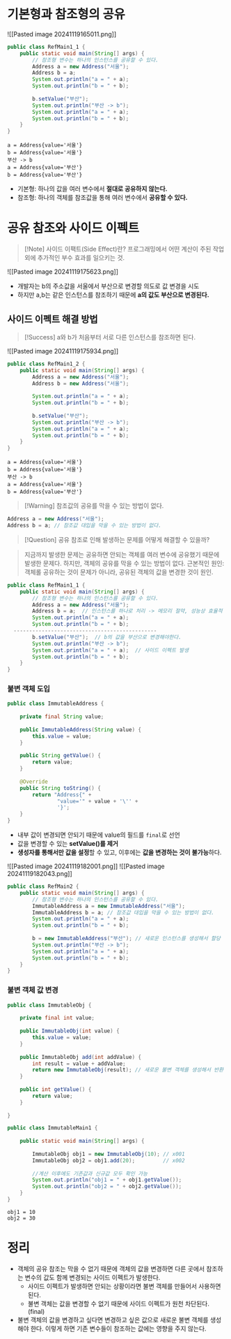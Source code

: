 
# 기본형과 참조형의 공유
![[Pasted image 20241119165011.png]]
```java
public class RefMain1_1 {  
    public static void main(String[] args) {  
        // 참조형 변수는 하나의 인스턴스를 공유할 수 있다.  
        Address a = new Address("서울");  
        Address b = a;  
        System.out.println("a = " + a);  
        System.out.println("b = " + b);  
  
        b.setValue("부산");  
        System.out.println("부산 -> b");  
        System.out.println("a = " + a);  
        System.out.println("b = " + b);  
    }  
}
```
```
a = Address{value='서울'}
b = Address{value='서울'}
부산 -> b
a = Address{value='부산'}
b = Address{value='부산'}
```
- 기본형: 하나의 값을 여러 변수에서 **절대로 공유하지 않는다.**
- 참조형: 하나의 객체를 참조값을 통해 여러 변수에서 **공유할 수 있다.**


# 공유 참조와 사이드 이펙트
>[!Note] 사이드 이팩트(Side Effect)란?
> 프로그래밍에서 어떤 계산이 주된 작업 외에 추가적인 부수 효과를 일으키는 것.

![[Pasted image 20241119175623.png]]
- 개발자는 b의 주소값을 서울에서 부산으로 변경할 의도로 값 변경을 시도
- 하지만 a,b는 같은 인스턴스를 참조하기 때문에 **a의 값도 부산으로 변경된다.**

## 사이드 이펙트 해결 방법
>[!Success] a와 b가 처음부터 서로 다른 인스턴스를 참조하면 된다.

![[Pasted image 20241119175934.png]]
```java
public class RefMain1_2 {  
    public static void main(String[] args) {  
        Address a = new Address("서울");  
        Address b = new Address("서울");  
  
        System.out.println("a = " + a);  
        System.out.println("b = " + b);  
  
        b.setValue("부산");  
        System.out.println("부산 -> b");  
        System.out.println("a = " + a);  
        System.out.println("b = " + b);  
    }  
}
```
```
a = Address{value='서울'}
b = Address{value='서울'}
부산 -> b
a = Address{value='서울'}
b = Address{value='부산'}
```

>[!Warning] 참조값의 공유를 막을 수 있는 방법이 없다.
```java
Address a = new Address("서울");  
Address b = a; // 참조값 대입을 막을 수 있는 방법이 없다.
```

>[!Question] 공유 참조로 인해 발생하는 문제를 어떻게 해결할 수 있을까?

>지금까지 발생한 문제는 공유하면 안되는 객체를 여러 변수에 공유했기 때문에 발생한 문제다.
>하지만, 객체의 공유를 막을 수 있는 방법이 없다.
>근본적인 원인: 객체롤 공유하는 것이 문제가 아니라, 공유된 객체의 값을 변경한 것이 원인.

```java
public class RefMain1_1 {  
    public static void main(String[] args) {  
        // 참조형 변수는 하나의 인스턴스를 공유할 수 있다.  
        Address a = new Address("서울");  
        Address b = a;  // 인스턴스를 하나로 처리 -> 메모리 절약, 성능상 효율적
        System.out.println("a = " + a);  
        System.out.println("b = " + b);  
  ----------------------------------------------
        b.setValue("부산");  // b의 값을 부산으로 변경해야한다.
        System.out.println("부산 -> b");  
        System.out.println("a = " + a);  // 사이드 이펙트 발생
        System.out.println("b = " + b);  
    }  
}
```

### 불변 객체 도입
```java
public class ImmutableAddress {  
  
    private final String value;  
  
    public ImmutableAddress(String value) {  
        this.value = value;  
    }  
  
    public String getValue() {  
        return value;  
    }  
  
    @Override  
    public String toString() {  
        return "Address{" +  
                "value='" + value + '\'' +  
                '}';  
    }  
}
```
- 내부 값이 변경되면 안되기 때문에 value의 필드를 `final`로 선언
- 값을 변경할 수 있는 **setValue()를 제거**
- **생성자를 통해서만 값을 설정**할 수 있고, 이후에는 **값을 변경하는 것이 불가능**하다.

![[Pasted image 20241119182001.png]]
![[Pasted image 20241119182043.png]]
```java
public class RefMain2 {  
    public static void main(String[] args) {  
        // 참조형 변수는 하나의 인스턴스를 공유할 수 있다.  
        ImmutableAddress a = new ImmutableAddress("서울");  
        ImmutableAddress b = a; // 참조값 대입을 막을 수 있는 방법이 없다.  
        System.out.println("a = " + a);  
        System.out.println("b = " + b);  
  
        b = new ImmutableAddress("부산"); // 새로운 인스턴스를 생성해서 할당
        System.out.println("부산 -> b");  
        System.out.println("a = " + a);  
        System.out.println("b = " + b);  
    }  
}
```

### 불변 객체 값 변경
```java
public class ImmutableObj {  
  
    private final int value;  
  
    public ImmutableObj(int value) {  
        this.value = value;  
    }  
  
    public ImmutableObj add(int addValue) {  
        int result = value + addValue;  
        return new ImmutableObj(result); // 새로운 불변 객체를 생성해서 반환
    }  
  
    public int getValue() {  
        return value;  
    }  
  
}
```
```java
public class ImmutableMain1 {  
  
    public static void main(String[] args) {  
  
        ImmutableObj obj1 = new ImmutableObj(10); // x001
        ImmutableObj obj2 = obj1.add(20);         // x002
  
        //계산 이후에도 기존값과 신규값 모두 확인 가능  
        System.out.println("obj1 = " + obj1.getValue());  
        System.out.println("obj2 = " + obj2.getValue());  
    }  
}
```
```
obj1 = 10
obj2 = 30
```

# 정리
- 객체의 공유 참조는 막을 수 없기 때문에 객체의 값을 변경하면 다른 곳에서 참조하는 변수의 값도 함께 변경되는 사이드 이펙트가 발생한다.
	- 사이드 이펙트가 발생하면 안되는 상황이라면 불변 객체를 만들어서 사용하면 된다.
	- 불변 객체는 값을 변경할 수 없기 때문에 사이드 이펙트가 원천 차단된다. (final)
- 불변 객체의 값을 변경하고 싶다면 변경하고 싶은 값으로 새로운 불변 객체를 생성해야 한다. 이렇게 하면 기존 변수들이 참조하는 값에는 영향을 주지 않는다.
